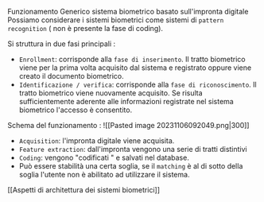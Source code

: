 Funzionamento Generico sistema biometrico basato sull'impronta digitale
Possiamo considerare i sistemi biometrici come sistemi di `pattern recognition` ( non è presente la fase di coding).

Si struttura in due fasi principali :
- `Enrollment`: corrisponde alla `fase di inserimento`. Il tratto biometrico viene per la prima volta acquisito dal sistema e registrato oppure viene creato il documento biometrico.
- `Identificazione / verifica`: corrisponde alla `fase di riconoscimento`. Il tratto biometrico viene nuovamente acquisito. Se risulta sufficientemente aderente alle informazioni registrate nel sistema biometrico l'accesso è consentito.

Schema del funzionamento :
![[Pasted image 20231106092049.png|300]]
- `Acquisition`: l'impronta digitale viene acquisita.
- `Feature extraction`: dall'impronta vengono una serie di tratti distintivi
- `Coding`: vengono "codificati " e salvati nel database.
- Può essere stabilità una certa soglia, se il `matching` è al di sotto della soglia l'utente non è abilitato ad utilizzare il sistema.

[[Aspetti di architettura dei sistemi biometrici]]